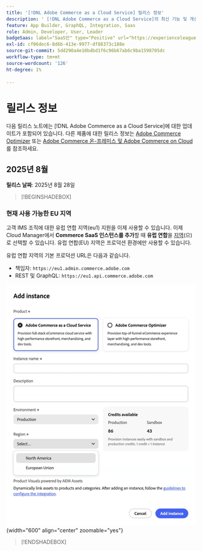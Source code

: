 ```yaml
---
title: '[!DNL Adobe Commerce as a Cloud Service] 릴리스 정보'
description: ' [!DNL Adobe Commerce as a Cloud Service]의 최신 기능 및 개선 사항에 대해 알아봅니다.'
feature: App Builder, GraphQL, Integration, Saas
role: Admin, Developer, User, Leader
badgeSaas: label="SaaS만" type="Positive" url="https://experienceleague.adobe.com/ko/docs/commerce/user-guides/product-solutions" tooltip="Adobe Commerce as a Cloud Service 및 Adobe Commerce Optimizer 프로젝트에만 적용됩니다(Adobe 관리 SaaS 인프라)."
exl-id: cf06dec6-8d6b-413e-9977-df88373c188e
source-git-commit: 5dd290a4e10bdbd1f6c96b67ab6c9ba1598705dc
workflow-type: tm+mt
source-wordcount: '126'
ht-degree: 1%

---
```


# 릴리스 정보

다음 릴리스 노트에는 [!DNL Adobe Commerce as a Cloud Service]에 대한 업데이트가 포함되어 있습니다. 다른 제품에 대한 릴리스 정보는 [Adobe Commerce Optimizer](../optimizer/release-notes.md) 또는 [Adobe Commerce 온-프레미스 및 Adobe Commerce on Cloud](https://experienceleague.adobe.com/ko/docs/commerce-operations/release/notes/overview)를 참조하세요.

## 2025년 8월

**릴리스 날짜**: 2025년 8월 28일

>[!BEGINSHADEBOX]

### 현재 사용 가능한 EU 지역

고객 IMS 조직에 대한 유럽 연합 지역(eu1) 지원을 이제 사용할 수 있습니다. 이제 Cloud Manager에서 **Commerce SaaS 인스턴스를 추가**&#x200B;할 때 **유럽 연합**&#x200B;을 [지역](./getting-started.md#create-an-instance)(으)로 선택할 수 있습니다. 유럽 연합(EU) 지역은 프로덕션 환경에만 사용할 수 있습니다.

유럽 연합 지역의 기본 프로덕션 URL은 다음과 같습니다.

* 책임자: `https://eu1.admin.commerce.adobe.com`
* REST 및 GraphQL: `https://eu1.api.commerce.adobe.com`

![인스턴스 만들기](./assets/create-instance-eu.png){width="600" align="center" zoomable="yes"}

>[!ENDSHADEBOX]
